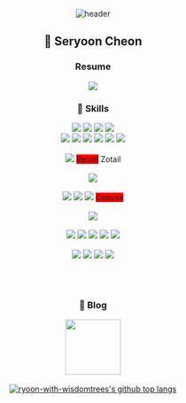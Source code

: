 <div align="center">

  ![header](https://capsule-render.vercel.app/api?type=waving&color=auto&height=200&section=header&text=Ryoon.with.wisdomtrees✨&fontSize=48)

</div>

<div align="center">

  ## 🙋 Seryoon Cheon

  ### Resume

  <a href="https://seryoon-bibana-cheon.vercel.app/resume">
    <img src="https://img.shields.io/badge/Notion-000000?style=flat-square&logo=Notion&logoColor=white&link=https://seryoon-bibana-cheon.vercel.app/resume"/>
  </a>

</div>

<div align="center">

  ### 📕 Skills

<div>
  <img src="https://img.shields.io/badge/JavaScript-F7DF1E?style=for-the-badge&logo=javascript&logoColor=black" />
  <img src="https://img.shields.io/badge/TypeScript-007ACC?style=for-the-badge&logo=typescript&logoColor=white" />
  <img src="https://img.shields.io/badge/React-20232A?style=for-the-badge&logo=react&logoColor=61DAFB" />
  <img src="https://img.shields.io/badge/Node.js-43853D?style=for-the-badge&logo=node.js&logoColor=white" />
</div>
<div>
  <img src="https://img.shields.io/badge/Java-ED8B00?style=for-the-badge&logo=openjdk&logoColor=white" />
  <img src="https://img.shields.io/badge/Python-3776AB?style=for-the-badge&logo=python&logoColor=white" />
  <img src="https://img.shields.io/badge/jQuery-0769AD?style=for-the-badge&logo=jquery&logoColor=white" />
  <img src="https://img.shields.io/badge/HTML5-E34F26?style=for-the-badge&logo=html5&logoColor=white" />
  <img src="https://img.shields.io/badge/CSS3-1572B6?style=for-the-badge&logo=css3&logoColor=white" />
  <img src="https://img.shields.io/badge/Sass-CC6699?style=for-the-badge&logo=sass&logoColor=white" />
</div>
</br>

<div align="center">
  <img src="https://img.shields.io/badge/Redux-593D88?style=for-the-badge&logo=redux&logoColor=white" />
<span style="width:100; height:30; border-radius:50; background-color: red">Recoil</span>
<span style="width:100; height:30; border-radius:50; background-color: #0000">Zotail</dspaniv>
</div>
  </br>
<div>
  <img src="https://img.shields.io/badge/Spring-6DB33F?style=for-the-badge&logo=spring&logoColor=white" />
</div>
  </br>
<div>
  <img src="https://img.shields.io/badge/MySQL-00000F?style=for-the-badge&logo=mysql&logoColor=white" />
  <img src="https://img.shields.io/badge/MongoDB-4EA94B?style=for-the-badge&logo=mongodb&logoColor=white" />
  <img src="https://img.shields.io/badge/Oracle-F80000?style=for-the-badge&logo=Oracle&logoColor=white" />
<span style="width:100; height:30; border-radius:50; background-color: red">Convex</span>
</div> 
    </br>
<div>
 <img src="https://img.shields.io/badge/React_Native-20232A?style=for-the-badge&logo=react&logoColor=61DAFB" />
</div>
    </br>
<div>
  <img src="https://img.shields.io/badge/Tailwind_CSS-38B2AC?style=for-the-badge&logo=tailwind-css&logoColor=white" />
  <img src="https://img.shields.io/badge/styled--components-DB7093?style=for-the-badge&logo=styled-components&logoColor=white" />
  <img src="https://img.shields.io/badge/Material--UI-0081CB?style=for-the-badge&logo=material-" />
  <img src="https://img.shields.io/badge/Figma-F24E1E?style=for-the-badge&logo=figma&logoColor=white" />
  <img src="https://img.shields.io/badge/Canva-%2300C4CC.svg?&style=for-the-badge&logo=Canva&logoColor=white" />
</div>
  </br>
<div>
  <img src="https://img.shields.io/badge/Heroku-430098?style=for-the-badge&logo=heroku&logoColor=white" />
  <img src="https://img.shields.io/badge/Vercel-000000?style=for-the-badge&logo=vercel&logoColor=white" />
  <img src="https://img.shields.io/badge/Amazon_AWS-232F3E?style=for-the-badge&logo=amazon-aws&logoColor=white" />
  <img src="https://img.shields.io/badge/Google_Cloud-4285F4?style=for-the-badge&logo=google-cloud&logoColor=white" />
</div>

  </br>  </br>

<div align="center">

  ### 📝 Blog

  <a href="https://seryoon-bibana-cheon.vercel.app/">
    <img width="100" height="100" src="https://www.notion.so/image/https%3A%2F%2Fprod-files-secure.s3.us-west-2.amazonaws.com%2F056ff9f5-a9ef-486f-8acb-9eef51d06a2d%2F5c50f2a3-2565-4736-a990-e5299647e88c%2Fnotion-avatar.png?table=block&id=3cd9ce9f-dd74-46df-8d1d-c55690d1ec77&t=3cd9ce9f-dd74-46df-8d1d-c55690d1ec77?style=flat-square&link=https://seryoon-bibana-cheon.vercel.app/"/>
  </a>

</div>

<br>

<div align="center">
  <a href="https://github.com/anuraghazra/github-readme-stats">
    <img align="center" src="https://github-readme-stats.anuraghazra1.vercel.app/api/top-langs/?username=ryoon-with-wisdomtrees&layout=compact" alt="ryoon-with-wisdomtrees's github top langs" />
  </a>  
<div>
